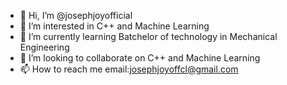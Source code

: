 - 👋 Hi, I’m @josephjoyofficial
- 👀 I’m interested in C++ and Machine Learning
- 🌱 I’m currently learning Batchelor of technology in Mechanical Engineering
- 💞️ I’m looking to collaborate on C++ and Machine Learning
- 📫 How to reach me email:josephjoyoffcl@gmail.com

<!---
josephjoyofficial/josephjoyofficial is a ✨ special ✨ repository because its `README.md` (this file) appears on your GitHub profile.
You can click the Preview link to take a look at your changes.
--->
